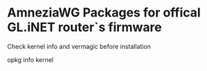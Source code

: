 # AmneziaWG Packages for offical GL.iNET router`s firmware


Check kernel info and vermagic before installation

opkg info kernel
